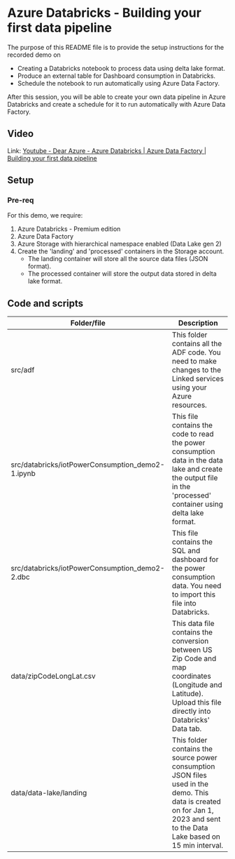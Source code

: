 # Azure Databricks - Building your first data pipeline
The purpose of this README file is to provide the setup instructions for the recorded demo on

   * Creating a Databricks notebook to process data using delta lake format.
   * Produce an external table for Dashboard consumption in Databricks.
   * Schedule the notebook to run automatically using Azure Data Factory.

After this session, you will be able to create your own data pipeline in Azure Databricks and create a schedule for it to run automatically with Azure Data Factory.

## Video
Link: [Youtube - Dear Azure - Azure Databricks | Azure Data Factory | Building your first data pipeline](https://youtu.be/YDGA67NgE1s?list=PLd5EI5E5dBo5Pj2v10QN_orpbY7QBYQxF) 

## Setup
### Pre-req
For this demo, we require: 
1. Azure Databricks - Premium edition
1. Azure Data Factory
1. Azure Storage with hierarchical namespace enabled (Data Lake gen 2)
1. Create the 'landing' and 'processed' containers in the Storage account.
    - The landing container will store all the source data files (JSON format).
    - The processed container will store the output data stored in delta lake format.

## Code and scripts
| Folder/file | Description |
| --- | --- |
| src/adf | This folder contains all the ADF code. You need to make changes to the Linked services using your Azure resources. | 
| src/databricks/iotPowerConsumption_demo2-1.ipynb | This file contains the code to read the power consumption data in the data lake and create the output file in the 'processed' container using delta lake format. |
| src/databricks/iotPowerConsumption_demo2-2.dbc | This file contains the SQL and dashboard for the power consumption data. You need to import this file into Databricks. |
| data/zipCodeLongLat.csv | This data file contains the conversion between US Zip Code and map coordinates (Longitude and Latitude). Upload this file directly into Databricks' Data tab. |
| data/data-lake/landing | This folder contains the source power consumption JSON files used in the demo. This data is created on for Jan 1, 2023 and sent to the Data Lake based on 15 min interval. |

